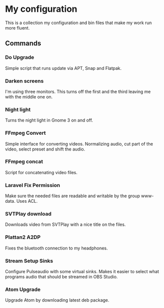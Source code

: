 # My configuration
This is a collection my configuration and bin files that make my work run more fluent.

## Commands

### Do Upgrade
Simple script that runs update via APT, Snap and Flatpak.

### Darken screens
I'm using three monitors. This turns off the first and the third leaving me with the middle one on.

### Night light
Turns the night light in Gnome 3 on and off.

### FFmpeg Convert
Simple interface for converting videos. Normalizing audio, cut part of the video, select preset and shift the audio.

### FFmpeg concat
Script for concatenating video files.

### Laravel Fix Permission
Make sure the needed files are readable and writable by the group www-data. Uses ACL.

### SVTPlay download
Downloads video from SVTPlay with a nice title on the files.

### Plattan2 A2DP
Fixes the bluetooth connection to my headphones.

### Stream Setup Sinks
Configure Pulseaudio with some virtual sinks. Makes it easier to select what programs audio that should be streamed in OBS Studio.

### Atom Upgrade
Upgrade Atom by downloading latest deb package.
